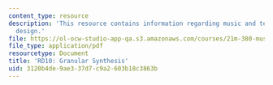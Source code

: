 ```yaml
---
content_type: resource
description: 'This resource contains information regarding music and technology: Sound
  design.'
file: https://ol-ocw-studio-app-qa.s3.amazonaws.com/courses/21m-380-music-and-technology-sound-design-spring-2016/3120b4de9ae337d7c9a2603b18c3863b_MIT21M_380S16_assn_rd10.pdf
file_type: application/pdf
resourcetype: Document
title: 'RD10: Granular Synthesis'
uid: 3120b4de-9ae3-37d7-c9a2-603b18c3863b
---
```

